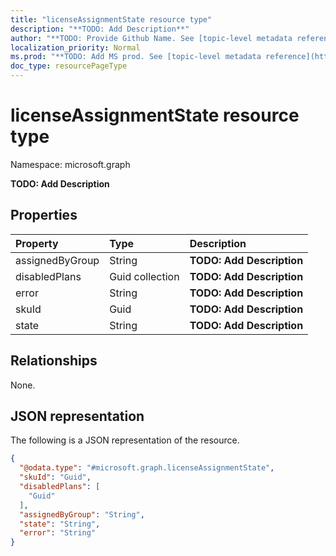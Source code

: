 ```yaml
---
title: "licenseAssignmentState resource type"
description: "**TODO: Add Description**"
author: "**TODO: Provide Github Name. See [topic-level metadata reference](https://msgo.azurewebsites.net/add/document/guidelines/metadata.html#topic-level-metadata)**"
localization_priority: Normal
ms.prod: "**TODO: Add MS prod. See [topic-level metadata reference](https://msgo.azurewebsites.net/add/document/guidelines/metadata.html#topic-level-metadata)**"
doc_type: resourcePageType
---
```


# licenseAssignmentState resource type


Namespace: microsoft.graph

**TODO: Add Description**

## Properties
|Property|Type|Description|
|:---|:---|:---|
|assignedByGroup|String|**TODO: Add Description**|
|disabledPlans|Guid collection|**TODO: Add Description**|
|error|String|**TODO: Add Description**|
|skuId|Guid|**TODO: Add Description**|
|state|String|**TODO: Add Description**|

## Relationships
None.

## JSON representation
The following is a JSON representation of the resource.
<!-- {
  "blockType": "resource",
  "@odata.type": "microsoft.graph.licenseAssignmentState"
}
-->
``` json
{
  "@odata.type": "#microsoft.graph.licenseAssignmentState",
  "skuId": "Guid",
  "disabledPlans": [
    "Guid"
  ],
  "assignedByGroup": "String",
  "state": "String",
  "error": "String"
}
```

